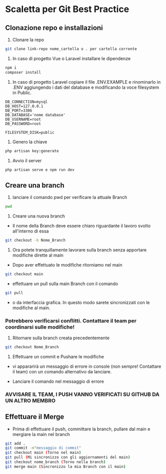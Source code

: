 # Scaletta per Git Best Practice

## Clonazione repo e installazioni

1. Clonare la repo 

```bash
git clone link-repo nome_cartella o . per cartella corrente
```

1. In caso di progetto Vue o Laravel installare le dipendenze

```bash
npm i
composer install
```

1. In caso di progetto Laravel copiare il file .ENV.EXAMPLE e rinominarlo in .ENV aggiungendo i dati del database e modificando la voce filesystem in Public.

```ENV
DB_CONNECTION=mysql
DB_HOST=127.0.0.1
DB_PORT=3306
DB_DATABASE='nome database'
DB_USERNAME=root
DB_PASSWORD=root

FILESYSTEM_DISK=public
```
1. Genero la chiave

```bash
php artisan key:generate
```

1. Avvio il server

```bash
php artisan serve e npm run dev
```

## Creare una branch

1. lanciare il comando pwd per verificare la attuale Branch

```bash
pwd
```

1. Creare una nuova branch 

- Il nome della Branch deve essere chiaro riguardante il lavoro svolto all'interno di essa

```bash
git checkout -b Nome_Branch
```

1. Ora potete tranquillamente lavorare sulla branch senza apportare modifiche dirette al main

- Dopo aver effettuato le modifiche ritorniamo nel main

```bash
git checkout main
```

- effettuare un pull sulla main Branch con il comando

```bash
git pull
```

- o da interfaccia grafica. In questo modo sarete sincronizzati con le modifiche al main.

### Potrebbero verificarsi conflitti. Contattare il team per coordinarsi sulle modifiche!

1. Ritornare sulla branch creata precedentemente 

```bash
git checkout Nome_Branch
```

1. Effettuare un commit e Pushare le modifiche

- vi appararirà un messaggio di errore in console (non sempre! Contattare il team) con un comando alternativo da lanciare.

- Lanciare il comando nel messaggio di errore

### AVVISARE IL TEAM, I PUSH VANNO VERIFICATI SU GITHUB DA UN ALTRO MEMBRO

## Effettuare il Merge

- Prima di effettuare il push, committare la branch, pullare dal main e mergiare la main nel branch

```bash
git add .
git commit -m"messaggio di commit"
git checkout main (Torno nel main)
git pull (Mi sincronizzo con gli aggiornamenti del main)
git checkout nome_branch (Torno nella branch)
git merge main (Sincronizzo la mia Branch con il main)
```
